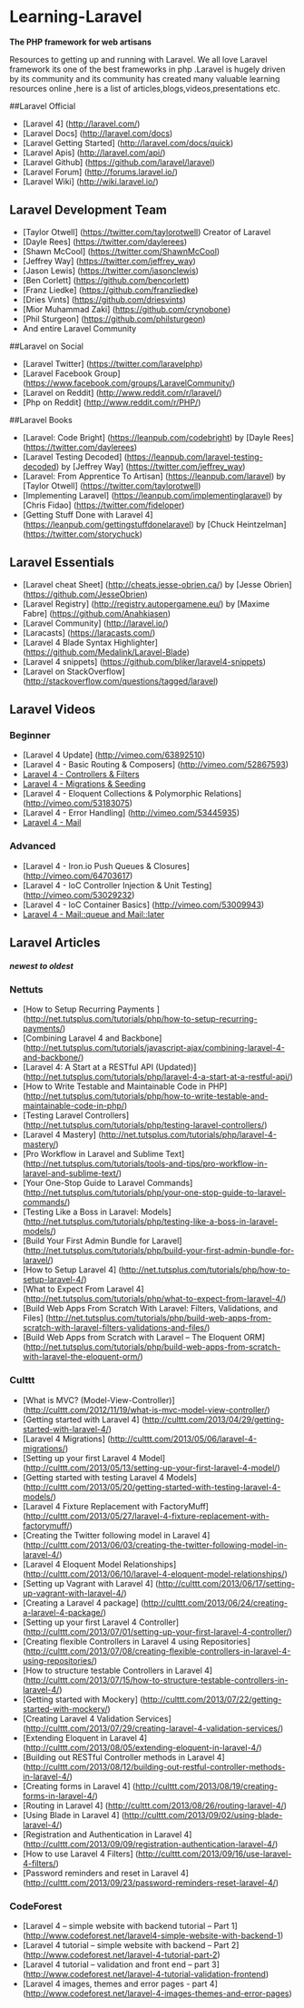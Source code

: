 Learning-Laravel 
=================
**The PHP framework for web artisans**


Resources to getting up and running with Laravel. We all love Laravel framework its one of the best frameworks in php .Laravel is hugely driven by its community and its community has created many valuable learning resources online ,here is a list of articles,blogs,videos,presentations etc.

##Laravel Official

* [Laravel 4] (http://laravel.com/)
* [Laravel Docs] (http://laravel.com/docs)
* [Laravel Getting Started] (http://laravel.com/docs/quick)
* [Laravel Apis] (http://laravel.com/api/)
* [Laravel Github] (https://github.com/laravel/laravel)
* [Laravel Forum] (http://forums.laravel.io/)
* [Laravel Wiki] (http://wiki.laravel.io/)

## Laravel Development Team

* [Taylor Otwell] (https://twitter.com/taylorotwell) Creator of Laravel
* [Dayle Rees] (https://twitter.com/daylerees)
* [Shawn McCool] (https://twitter.com/ShawnMcCool)
* [Jeffrey Way] (https://twitter.com/jeffrey_way)
* [Jason Lewis] (https://twitter.com/jasonclewis)
* [Ben Corlett] (https://github.com/bencorlett)
* [Franz Liedke] (https://github.com/franzliedke)
* [Dries Vints] (https://github.com/driesvints)
* [Mior Muhammad Zaki] (https://github.com/crynobone)
* [Phil Sturgeon] (https://github.com/philsturgeon)
* And entire Laravel Community

##Laravel on Social

* [Laravel Twitter] (https://twitter.com/laravelphp)
* [Laravel Facebook Group] (https://www.facebook.com/groups/LaravelCommunity/)
* [Laravel on Reddit] (http://www.reddit.com/r/laravel/)
* [Php on Reddit] (http://www.reddit.com/r/PHP/)



##Laravel Books

* [Laravel: Code Bright] (https://leanpub.com/codebright) by [Dayle Rees] (https://twitter.com/daylerees)
* [Laravel Testing Decoded] (https://leanpub.com/laravel-testing-decoded) by [Jeffrey Way] (https://twitter.com/jeffrey_way)
* [Laravel: From Apprentice To Artisan] (https://leanpub.com/laravel) by [Taylor Otwell] (https://twitter.com/taylorotwell)
* [Implementing Laravel] (https://leanpub.com/implementinglaravel) by [Chris Fidao] (https://twitter.com/fideloper)
* [Getting Stuff Done with Laravel 4] (https://leanpub.com/gettingstuffdonelaravel) by [Chuck Heintzelman] (https://twitter.com/storychuck)

## Laravel Essentials

* [Laravel cheat Sheet] (http://cheats.jesse-obrien.ca/) by [Jesse Obrien] (https://github.com/JesseObrien)
* [Laravel Registry] (http://registry.autopergamene.eu/) by [Maxime Fabre] (https://github.com/Anahkiasen)
* [Laravel Community] (http://laravel.io/)
* [Laracasts] (https://laracasts.com/)
* [Laravel 4 Blade Syntax Highlighter] (https://github.com/Medalink/Laravel-Blade)
* [Laravel 4 snippets] (https://github.com/bliker/laravel4-snippets)
* [Laravel on StackOverflow] (http://stackoverflow.com/questions/tagged/laravel)

## Laravel Videos

### Beginner
* [Laravel 4 Update] (http://vimeo.com/63892510)
* [Laravel 4 - Basic Routing & Composers] (http://vimeo.com/52867593)
* [Laravel 4 - Controllers & Filters](http://vimeo.com/52964368)
* [Laravel 4 - Migrations & Seeding](http://vimeo.com/53701204)
* [Laravel 4 - Eloquent Collections & Polymorphic Relations] (http://vimeo.com/53183075)
* [Laravel 4 - Error Handling] (http://vimeo.com/53445935)
* [Laravel 4 - Mail](http://vimeo.com/53701740)


### Advanced
* [Laravel 4 - Iron.io Push Queues & Closures] (http://vimeo.com/64703617)
* [Laravel 4 - IoC Controller Injection & Unit Testing] (http://vimeo.com/53029232)
* [Laravel 4 - IoC Container Basics] (http://vimeo.com/53009943)
* [Laravel 4 - Mail::queue and Mail::later](http://vimeo.com/64779946)


## Laravel Articles
##### newest to oldest

### Nettuts
* [How to Setup Recurring Payments ] (http://net.tutsplus.com/tutorials/php/how-to-setup-recurring-payments/)
* [Combining Laravel 4 and Backbone] (http://net.tutsplus.com/tutorials/javascript-ajax/combining-laravel-4-and-backbone/)
* [Laravel 4: A Start at a RESTful API (Updated)] (http://net.tutsplus.com/tutorials/php/laravel-4-a-start-at-a-restful-api/)
* [How to Write Testable and Maintainable Code in PHP] (http://net.tutsplus.com/tutorials/php/how-to-write-testable-and-maintainable-code-in-php/)
* [Testing Laravel Controllers] (http://net.tutsplus.com/tutorials/php/testing-laravel-controllers/)
* [Laravel 4 Mastery] (http://net.tutsplus.com/tutorials/php/laravel-4-mastery/)
* [Pro Workflow in Laravel and Sublime Text] (http://net.tutsplus.com/tutorials/tools-and-tips/pro-workflow-in-laravel-and-sublime-text/)
* [Your One-Stop Guide to Laravel Commands] (http://net.tutsplus.com/tutorials/php/your-one-stop-guide-to-laravel-commands/)
* [Testing Like a Boss in Laravel: Models] (http://net.tutsplus.com/tutorials/php/testing-like-a-boss-in-laravel-models/)
* [Build Your First Admin Bundle for Laravel] (http://net.tutsplus.com/tutorials/php/build-your-first-admin-bundle-for-laravel/)
* [How to Setup Laravel 4] (http://net.tutsplus.com/tutorials/php/how-to-setup-laravel-4/)
* [What to Expect From Laravel 4] (http://net.tutsplus.com/tutorials/php/what-to-expect-from-laravel-4/)
* [Build Web Apps From Scratch With Laravel: Filters, Validations, and Files] (http://net.tutsplus.com/tutorials/php/build-web-apps-from-scratch-with-laravel-filters-validations-and-files/)
* [Build Web Apps from Scratch with Laravel – The Eloquent ORM] (http://net.tutsplus.com/tutorials/php/build-web-apps-from-scratch-with-laravel-the-eloquent-orm/)

### Culttt

* [What is MVC? (Model-View-Controller)] (http://culttt.com/2012/11/19/what-is-mvc-model-view-controller/)
* [Getting started with Laravel 4] (http://culttt.com/2013/04/29/getting-started-with-laravel-4/)
* [Laravel 4 Migrations] (http://culttt.com/2013/05/06/laravel-4-migrations/)
* [Setting up your first Laravel 4 Model] (http://culttt.com/2013/05/13/setting-up-your-first-laravel-4-model/)
* [Getting started with testing Laravel 4 Models] (http://culttt.com/2013/05/20/getting-started-with-testing-laravel-4-models/)
* [Laravel 4 Fixture Replacement with FactoryMuff] (http://culttt.com/2013/05/27/laravel-4-fixture-replacement-with-factorymuff/)
* [Creating the Twitter following model in Laravel 4] (http://culttt.com/2013/06/03/creating-the-twitter-following-model-in-laravel-4/)
* [Laravel 4 Eloquent Model Relationships] (http://culttt.com/2013/06/10/laravel-4-eloquent-model-relationships/)
* [Setting up Vagrant with Laravel 4] (http://culttt.com/2013/06/17/setting-up-vagrant-with-laravel-4/)
* [Creating a Laravel 4 package] (http://culttt.com/2013/06/24/creating-a-laravel-4-package/)
* [Setting up your first Laravel 4 Controller] (http://culttt.com/2013/07/01/setting-up-your-first-laravel-4-controller/)
* [Creating flexible Controllers in Laravel 4 using Repositories] (http://culttt.com/2013/07/08/creating-flexible-controllers-in-laravel-4-using-repositories/)
* [How to structure testable Controllers in Laravel 4] (http://culttt.com/2013/07/15/how-to-structure-testable-controllers-in-laravel-4/)
* [Getting started with Mockery] (http://culttt.com/2013/07/22/getting-started-with-mockery/)
* [Creating Laravel 4 Validation Services] (http://culttt.com/2013/07/29/creating-laravel-4-validation-services/)
* [Extending Eloquent in Laravel 4] (http://culttt.com/2013/08/05/extending-eloquent-in-laravel-4/)
* [Building out RESTful Controller methods in Laravel 4] (http://culttt.com/2013/08/12/building-out-restful-controller-methods-in-laravel-4/)
* [Creating forms in Laravel 4] (http://culttt.com/2013/08/19/creating-forms-in-laravel-4/)
* [Routing in Laravel 4] (http://culttt.com/2013/08/26/routing-laravel-4/)
* [Using Blade in Laravel 4] (http://culttt.com/2013/09/02/using-blade-laravel-4/)
* [Registration and Authentication in Laravel 4] (http://culttt.com/2013/09/09/registration-authentication-laravel-4/)
* [How to use Laravel 4 Filters] (http://culttt.com/2013/09/16/use-laravel-4-filters/)
* [Password reminders and reset in Laravel 4] (http://culttt.com/2013/09/23/password-reminders-reset-laravel-4/)

### CodeForest

* [Laravel 4 – simple website with backend tutorial – Part 1] (http://www.codeforest.net/laravel4-simple-website-with-backend-1)
* [Laravel 4 tutorial – simple website with backend – Part 2] (http://www.codeforest.net/laravel-4-tutorial-part-2)
* [Laravel 4 tutorial – validation and front end – part 3] (http://www.codeforest.net/laravel-4-tutorial-validation-frontend)
* [Laravel 4 images, themes and error pages - part 4] (http://www.codeforest.net/laravel-4-images-themes-and-error-pages)
